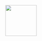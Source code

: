 <div id="header" align="center">
  <img src="https://media.giphy.com/media/xT8qBhrlNooHBYR9f2/giphy.gif" width="100"/>
</div>

<!--
### :fire: My Stats : [![GitHub Streak](http://github-readme-streak-stats.herokuapp.com?user=ValeryStk&theme=dark&background=000000)](https://git.io/streak-stats)
-->
